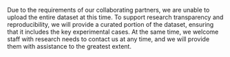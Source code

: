 Due to the requirements of our collaborating partners, we are unable to upload the entire dataset at this time.  To support research transparency and reproducibility, we will provide a curated portion of the dataset, ensuring that it includes the key experimental cases. At the same time, we welcome staff with research needs to contact us at any time, and we will provide them with assistance to the greatest extent.
